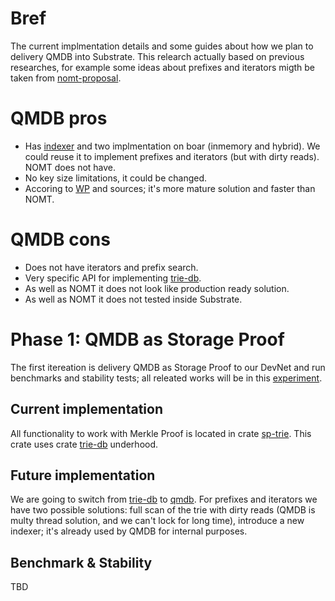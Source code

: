 # Bref
The current implmentation details and some guides about how we plan to delivery QMDB into Substrate. This relearch actually based on previous researches, for example some ideas about prefixes and iterators migth be taken from [nomt-proposal].

# QMDB pros
- Has [indexer] and two implmentation on boar (inmemory and hybrid). We could reuse it to implement prefixes and iterators (but with dirty reads). NOMT does not have.
- No key size limitations, it could be changed.
- Accoring to [WP] and sources; it's more mature solution and faster than NOMT.

# QMDB cons
- Does not have iterators and prefix search.
- Very specific API for implementing [trie-db].
- As well as NOMT it does not look like production ready solution.
- As well as NOMT it does not tested inside Substrate. 

# Phase 1: QMDB as Storage Proof
The first itereation is delivery QMDB as Storage Proof to our DevNet and run benchmarks and stability tests; all releated works will be in this [experiment].

## Current implementation

All functionality to work with Merkle Proof is located in crate [sp-trie]. This crate uses crate [trie-db] underhood.

## Future implementation

We are going to switch from [trie-db] to [qmdb]. For prefixes and iterators we have two possible solutions: full scan of the trie with dirty reads (QMDB is multy thread solution, and we can't lock for long time), introduce a new indexer; it's already used by QMDB for internal purposes.

## Benchmark & Stability
TBD

[sp-trie]: https://github.com/QuantumFusion-network/polkadot-sdk/tree/master/substrate/primitives/trie
[trie-db]: https://github.com/paritytech/trie
[qmdb]: https://github.com/LayerZero-Labs/qmdb
[nomt-proposal]: https://github.com/QuantumFusion-network/spec/blob/main/docs/NOMT/support_keys_and_prefix_impl_proposal.md
[indexer]: https://github.com/LayerZero-Labs/qmdb/tree/main/qmdb/src/indexer
[WP]: https://layerzero.network/publications/QMDB_13Jan2025_v1.0.pdf
[experiment]: https://github.com/QuantumFusion-network/spec/issues/16
